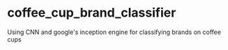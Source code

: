 # coffee_cup_brand_classifier
Using CNN and google's inception engine for classifying brands on coffee cups
